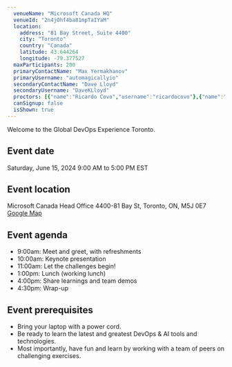 ```yaml
---
  venueName: "Microsoft Canada HQ"
  venueId: "2n4jOhf4ba81mpTaIYaM"
  location:
    address: "81 Bay Street, Suite 4400"
    city: "Toronto"
    country: "Canada"
    latitude: 43.644264
    longitude: -79.377527
  maxParticipants: 200
  primaryContactName: "Max Yermakhanov"
  primaryUsername: "automagicallyio"
  secondaryContactName: "Dave Lloyd"
  secondaryUsername: "DaveKLloyd"
  proctors: [{"name":"Ricardo Covo","username":"ricardocovo"},{"name":"Vineet Sharma","username":"thevman"},{"name":"Yaroslav Semykin","username":"ysemykin"},{"name":"Dmitri Gaikovoi","username":"gaikovoi"},{"name":"Alexander Turlov","username":"aturlov-alta"},{"name":"Vera Yermakhanova","username":"bepapeb"},{"name":"Vlad Shalamov","username":"gwintca"},{"name":"Irene Kondryna","username":"cloud-ik"},{"name":"Gui Martins","username":"gcarrarom"},{"name":"Amir Bosch","username":"AmirBosch"},{"name":"Callon Campbell","username":"calloncampbell"}]
  canSignup: false
  isShown: true
---
```



Welcome to the Global DevOps Experience Toronto. 

## Event date
Saturday, June 15, 2024
9:00 AM to 5:00 PM EST

## Event location
Microsoft Canada Head Office
4400-81 Bay St, Toronto, ON, M5J 0E7
[Google Map](https://www.google.com/maps/place/Microsoft+Canadian+Headquarters+(Suite+4400)/@43.6440252,-79.3770236,15z/data=!4m6!3m5!1s0x89d4cb3bc807d95b:0xd25623b722215523!8m2!3d43.6440252!4d-79.3770236!16s%2Fg%2F11gmg3981q?entry=ttu)

## Event agenda
- 9:00am:  Meet and greet, with refreshments
- 10:00am: Keynote presentation
- 11:00am: Let the challenges begin!
- 1:00pm:  Lunch (working lunch)
- 4:00pm:  Share learnings and team demos
- 4:30pm:  Wrap-up

## Event prerequisites
* Bring your laptop with a power cord.
* Be ready to learn the latest and greatest DevOps & AI tools and technologies.
* Most importantly, have fun and learn by working with a team of peers on challenging exercises.

